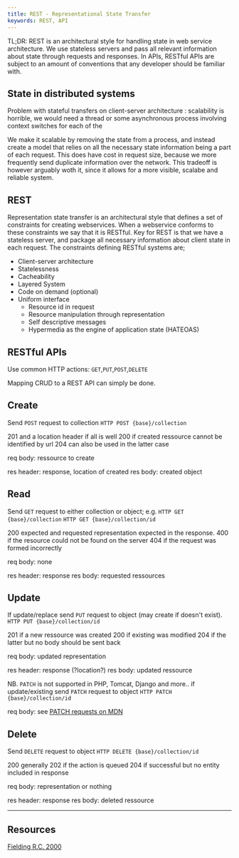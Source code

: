 ```yaml
---
title: REST - Representational State Transfer
keywords: REST, API
---
```


TL;DR: REST is an architectural style for handling state in 
web service architecture. We use stateless servers and pass
all relevant information about state through requests and 
responses. In APIs, RESTful APIs are subject to an amount 
of conventions that any developer should be familiar with.

## State in distributed systems

Problem with stateful transfers on client-server architecture : 
scalability is horrible, we would need a thread or some 
asynchronous process involving context switches for each of the

We make it scalable by removing the state from a process,
and instead create a model that relies on all the necessary 
state information being a part of each request. This does have 
cost in request size, because we more frequently send duplicate
information over the network. This tradeoff is however arguably
woth it, since it allows for a more visible, scalabe and reliable
system. 

## REST 

Representation state transfer is an architectural style that 
defines a set of constraints for creating webservices. When a 
webservice conforms to these constraints we say that it is 
RESTful. Key for REST is that we have a stateless server, 
and package all necessary information about client state in 
each request. The constraints defining RESTful systems are;

- Client-server architecture
- Statelessness
- Cacheability
- Layered System
- Code on demand (optional)
- Uniform interface
  - Resource id in request
  - Resource manipulation through representation
  - Self descriptive messages
  - Hypermedia as the engine of application state (HATEOAS)

## RESTful APIs

Use common HTTP actions: `GET`,`PUT`,`POST`,`DELETE`

Mapping CRUD to a REST API can simply be done.

## Create

Send `POST` request to collection
`HTTP POST {base}/collection`

201 and a location header if all is well
200 if created ressource cannot be identified by url
204 can also be used in the latter case

req body: ressource to create

res header: response, location of created
res body: created object

## Read 

Send `GET` request to either collection or object; e.g.
`HTTP GET {base}/collection`
`HTTP GET {base}/collection/id`

200 expected and requested representation expected in 
the response.
400 if the resource could not be found on the server
404 if the request was formed incorrectly

req body: none

res header: response
res body: requested ressources

## Update

If update/replace send `PUT` request to object 
(may create if doesn't exist).
`HTTP PUT {base}/collection/id`

201 if a new ressource was created
200 if existing was modified
204 if the latter but no body should be sent back

req body: updated representation

res header: response (?location?)
res body: updated ressource

NB. `PATCH` is not supported in PHP, Tomcat, Django and more..
if update/existing send `PATCH` request to object
`HTTP PATCH {base}/collection/id`

req body: see [PATCH requests on MDN](https://developer.mozilla.org/en-US/docs/Web/HTTP/Methods/PATCH)

## Delete

Send `DELETE` request to object
`HTTP DELETE {base}/collection/id`

200 generally
202 if the action is queued
204 if successful but no entity included in response

req body: representation or nothing

res header: response
res body: deleted ressource

---

## Resources

[Fielding R.C. 2000](https://www.ics.uci.edu/~fielding/pubs/dissertation/rest_arch_style.htm)